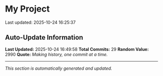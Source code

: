 # My Project


Last updated: 2025-10-24 16:25:37





























## Auto-Update Information

**Last Updated:** 2025-10-24 16:49:58
**Total Commits:** 29
**Random Value:** 2990
**Quote:** _Making history, one commit at a time._

---
_This section is automatically generated and updated._